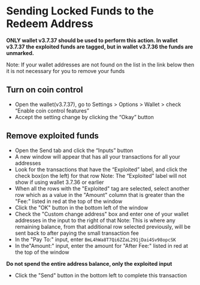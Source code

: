 # Sending Locked Funds to the Redeem Address
**ONLY wallet v3.7.37 should be used to perform this action. In wallet v3.7.37 the exploited funds are tagged, but in wallet v3.7.36 the funds are unmarked.**

Note: If your wallet addresses are not found on the list in the link below then it is not necessary for you to remove your funds
 

## Turn on coin control
 * Open the wallet(v3.7.37), go to Settings > Options > Wallet > check “Enable coin control features”
 * Accept the setting change by clicking the “Okay” button

## Remove exploited funds
 * Open the Send tab and click the “Inputs” button
 * A new window will appear that has all your transactions for all your addresses
 * Look for the transactions that have the “Exploited” label, and click the check box(on the left) for that row
 Note: The “Exploited” label will not show if using wallet 3.7.36 or earlier
 * When all the rows with the "Exploited" tag are selected, select another row which as a value in the "Amount" column that is greater than the "Fee:" listed in red at the top of the window
 * Click the "OK" button in the bottom left of the window
 * Check the "Custom change address" box and enter one of your wallet addresses in the input to the right of that
  Note: This is where any remaining balance, from that additional row selected previously, will be sent back to after paying the small transaction fee
 * In the "Pay To:" input, enter `BmL4hWa8T7Qi6ZZaL291jDai4Sv98opcSK`
 * In the"Amount:" input, enter the amount for "After Fee:" listed in red at the top of the window
 
 **Do not spend the entire address balance, only the exploited input**
 * Click the "Send" button in the bottom left to complete this transaction
